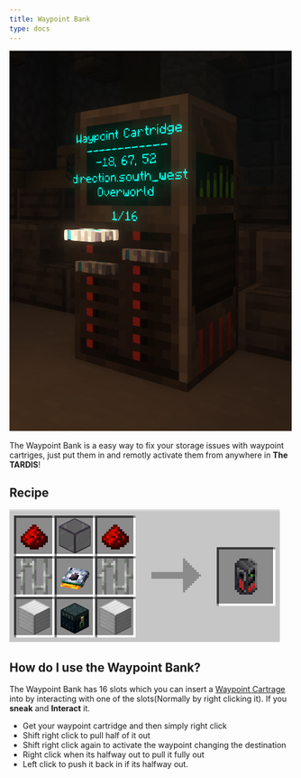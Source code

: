```yaml
---
title: Waypoint Bank
type: docs
---
```


![Waypoint Bank](images/waypoint_bank/waypoint_bank_display.png)

The Waypoint Bank is a easy way to fix your storage issues with waypoint cartriges, just put them in and remotly activate them from anywhere in **The TARDIS**!

## Recipe

![Waypoint Bank Recipe](images/waypoint_bank/waypoint_bank_recipe.png)

## How do I use the Waypoint Bank?

The Waypoint Bank has 16 slots which you can insert a [Waypoint Cartrage](../../items/) into by interacting with one of the slots(Normally by right clicking it). If you **sneak** and **Interact** it.


* Get your waypoint cartridge and then simply right click
* Shift right click to pull half of it out
* Shift right click again to activate the waypoint changing the destination
* Right click when its halfway out to pull it fully out
* Left click to push it back in if its halfway out.
